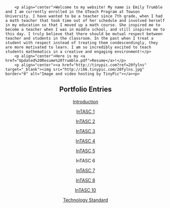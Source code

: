 <html>

<div class="main">
	
		<p align="center">Welcome to my website! My name is Emily Trumble and I am currently enrolled in the UTeach Program at Towson University. I have wanted to be a teacher since 7th grade, when I had a math teacher that took time out of her schedule and involved herself in my education so that I moved up a math course. She inspired me to become a teacher when I was in middle school, and still inspires me to this day. I truly believe that there should be mutual respect between teacher and students in the classroom. In the past when I treat a student with respect instead of treating them condescendingly, they are more motivated to learn. I am so incredibly excited to teach students mathematics in a creative and engaging environment!</p>
		<p align="center">Here is my <a href="Updated%20Resume%20Trumble.pdf">Resume</a>!</p>
		<p align="center"><a href="http://tinypic.com?ref=20fylns" target="_blank"><img src="http://i66.tinypic.com/20fylns.jpg" border="0" alt="Image and video hosting by TinyPic"></a><p>

<h2 align="center">Portfolio Entries</h2>
<p align="center"><a href="https://etrumble.github.io/Emily-Trumble-Portfolio/">Introduction</a></p>
<p align="center"><a href="https://etrumble.github.io/InTASC_1/">InTASC 1</a></p>
<p align="center"><a href="https://etrumble.github.io/InTASC_2/">InTASC 2</a></p>
<p align="center"><a href="https://etrumble.github.io/InTASC_3/">InTASC 3</a></p>
<p align="center"><a href="https://etrumble.github.io/InTASC_4/">InTASC 4</a></p>
<p align="center"><a href="https://etrumble.github.io/InTASC_5/">InTASC 5</a></p>
<p align="center"<<a href="https://etrumble.github.io/InTASC_6/">InTASC 6</a></p>
<p align="center"><a href="https://etrumble.github.io/InTASC_7/">InTASC 7</a></p>
<p align="center"><a href="https://etrumble.github.io/InTASC_8/">InTASC 8</a></p>
<p align="center"><a href="https://etrumble.github.io/InTASC_10/">InTASC 10</a></p>
<p align="center"><a href="https://etrumble.github.io/Technology_Standard/">Technology Standard</a></p>
